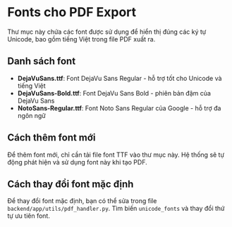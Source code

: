 # Fonts cho PDF Export

Thư mục này chứa các font được sử dụng để hiển thị đúng các ký tự Unicode, bao gồm tiếng Việt trong file PDF xuất ra.

## Danh sách font

- **DejaVuSans.ttf**: Font DejaVu Sans Regular - hỗ trợ tốt cho Unicode và tiếng Việt
- **DejaVuSans-Bold.ttf**: Font DejaVu Sans Bold - phiên bản đậm của DejaVu Sans
- **NotoSans-Regular.ttf**: Font Noto Sans Regular của Google - hỗ trợ đa ngôn ngữ

## Cách thêm font mới

Để thêm font mới, chỉ cần tải file font TTF vào thư mục này. Hệ thống sẽ tự động phát hiện và sử dụng font này khi tạo PDF.

## Cách thay đổi font mặc định

Để thay đổi font mặc định, bạn có thể sửa trong file `backend/app/utils/pdf_handler.py`. Tìm biến `unicode_fonts` và thay đổi thứ tự ưu tiên font. 